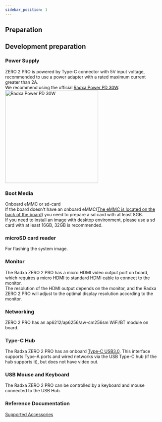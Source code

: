 ```yaml
---
sidebar_position: 1
---
```


## Preparation

## Development preparation

### Power Supply

ZERO 2 PRO is powered by Type-C connector with 5V input voltage, recommended to use a power adapter with a rated maximum current greater than 2A.  
We recommend using the official [Radxa Power PD 30W](../accessories/pd-30w). <img src="/img/accessories/pd-30w.webp" alt="Radxa Power PD 30W" width="300" />

### Boot Media

Onboard eMMC or sd-card  
If the board doesn't have an onboard eMMC([The eMMC is located on the back of the board](../hardware-design/hardware-interface#interface-overview)) you need to prepare a sd card with at least 8GB.  
If you need to install an image with desktop environment, please use a sd card with at least 16GB, 32GB is recommended.

### microSD card reader

For flashing the system image.

### Monitor

The Radxa ZERO 2 PRO has a micro HDMI video output port on board, which requires a micro HDMI to standard HDMI cable to connect to the monitor.  
The resolution of the HDMI output depends on the monitor, and the Radxa ZERO 2 PRO will adjust to the optimal display resolution according to the monitor.

### Networking

ZERO 2 PRO has an ap6212/ap6256/aw-cm256sm WiFi/BT module on board.

### Type-C Hub

The Radxa ZERO 2 PRO has an onboard [Type-C USB3.0](../hardware-design/hardware-interface#interface-overview). This interface supports Type-A ports and wired networks via the USB Type-C hub (if the hub supports it), but does not have video out.

### USB Mouse and Keyboard

The Radxa ZERO 2 PRO can be controlled by a keyboard and mouse connected to the USB Hub.

### Reference Documentation

[Supported Accessories](../accessories)
